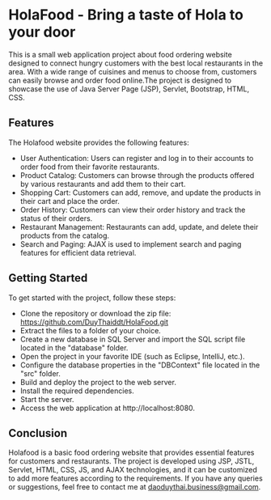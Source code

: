 # HolaFood - Bring a taste of Hola to your door

This is a small web application project about food ordering website designed to connect hungry customers with the best local restaurants in the area. With a wide range of cuisines and menus to choose from, customers can easily browse and order food online.The project is designed to showcase the use of Java Server Page (JSP), Servlet, Bootstrap, HTML, CSS.

## Features
The Holafood website provides the following features:

- User Authentication: Users can register and log in to their accounts to order food from their favorite restaurants.
- Product Catalog: Customers can browse through the products offered by various restaurants and add them to their cart.
- Shopping Cart: Customers can add, remove, and update the products in their cart and place the order.
- Order History: Customers can view their order history and track the status of their orders.
- Restaurant Management: Restaurants can add, update, and delete their products from the catalog.
- Search and Paging: AJAX is used to implement search and paging features for efficient data retrieval.

## Getting Started
To get started with the project, follow these steps:

- Clone the repository or download the zip file: https://github.com/DuyThaiddt/HolaFood.git
- Extract the files to a folder of your choice.
- Create a new database in SQL Server and import the SQL script file located in the "database" folder.
- Open the project in your favorite IDE (such as Eclipse, IntelliJ, etc.).
- Configure the database properties in the "DBContext" file located in the "src" folder.
- Build and deploy the project to the web server.
- Install the required dependencies.
- Start the server.
- Access the web application at http://localhost:8080.

## Conclusion
Holafood is a basic food ordering website that provides essential features for customers and restaurants. The project is developed using JSP, JSTL, Servlet, HTML, CSS, JS, and AJAX technologies, and it can be customized to add more features according to the requirements. If you have any queries or suggestions, feel free to contact me at daoduythai.business@gmail.com.
